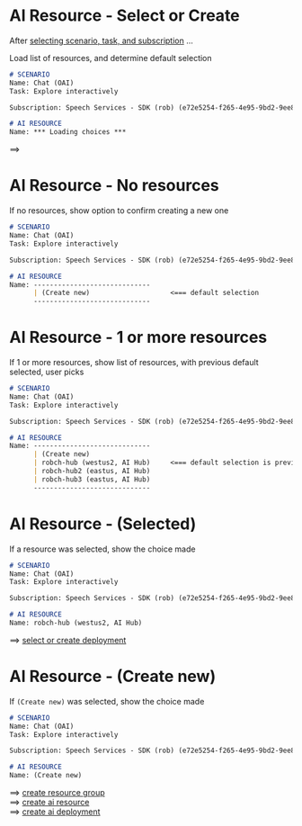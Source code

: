
# AI Resource - Select or Create

After [selecting scenario, task, and subscription](flow-sub-1.0-scenario-task-subscription.md) ...  

Load list of resources, and determine default selection

```markdown
# SCENARIO
Name: Chat (OAI)
Task: Explore interactively

Subscription: Speech Services - SDK (rob) (e72e5254-f265-4e95-9bd2-9ee8e7329051)

# AI RESOURCE
Name: *** Loading choices ***
```

==>

# AI Resource - No resources

If no resources, show option to confirm creating a new one

```markdown
# SCENARIO
Name: Chat (OAI)
Task: Explore interactively

Subscription: Speech Services - SDK (rob) (e72e5254-f265-4e95-9bd2-9ee8e7329051)

# AI RESOURCE
Name: -----------------------------
      | (Create new)                    <=== default selection
      -----------------------------
```

# AI Resource - 1 or more resources

If 1 or more resources, show list of resources, with previous default selected, user picks

```markdown
# SCENARIO
Name: Chat (OAI)
Task: Explore interactively

Subscription: Speech Services - SDK (rob) (e72e5254-f265-4e95-9bd2-9ee8e7329051)

# AI RESOURCE
Name: -----------------------------
      | (Create new)
      | robch-hub (westus2, AI Hub)     <=== default selection is previous/smart default if match, create new otherwise
      | robch-hub2 (eastus, AI Hub)
      | robch-hub3 (eastus, AI Hub)
      -----------------------------
```

# AI Resource - (Selected)

If a resource was selected, show the choice made

```markdown
# SCENARIO
Name: Chat (OAI)
Task: Explore interactively

Subscription: Speech Services - SDK (rob) (e72e5254-f265-4e95-9bd2-9ee8e7329051)

# AI RESOURCE
Name: robch-hub (westus2, AI Hub)
```

==> [select or create deployment](flow-sub-1.2-ai-select-or-create-deployment.md)

# AI Resource - (Create new)

If `(Create new)` was selected, show the choice made

```markdown
# SCENARIO
Name: Chat (OAI)
Task: Explore interactively

Subscription: Speech Services - SDK (rob) (e72e5254-f265-4e95-9bd2-9ee8e7329051)

# AI RESOURCE
Name: (Create new)
```

==> [create resource group](flow-sub-1.3-create-resource-group.md)  
==> [create ai resource](flow-sub-1.4-create-ai-resource.md)  
==> [create ai deployment](flow-sub-1.5-create-ai-deployment.md)